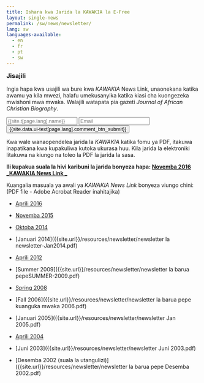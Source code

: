 ```yaml
---
title: Ishara kwa Jarida la KAWAKIA la E-Free
layout: single-news
permalink: /sw/news/newsletter/
lang: sw
languages-available:                         
  - en
  - fr
  - pt
  - sw
---
```

<div class="side-box" style="display:inline-block;width:100%;">
<form method="POST" action="http://formspree.io/alexraymay@gmail.com">
  <h3 style="margin-top:0px;">Jisajili</h3>
    <p>Ingia hapa kwa usajili wa bure kwa <i>KAWAKIA</i> News Link, unaonekana katika awamu ya kila mwezi, halafu umekusanyika katika kiasi cha kuongezeka mwishoni mwa mwaka. Walajili watapata pia gazeti <i>Journal of African Christian Biography</i>.</p>
  <div style="float:left;width:80%;padding-right:1em;">
    <input type="name" name="Name" placeholder="{{site.t[page.lang].name}}">
    <input type="email" name="Email" placeholder="Email">
  </div>
  <div style="float:left;width:20%:">
  <button type="submit" class="btn btn--inverse-form">{{site.data.ui-text[page.lang].comment_btn_submit}}</button>
  </div>
</form>
</div>

Kwa wale wanaopendelea jarida la _KAWAKIA_ katika fomu ya PDF, itakuwa inapatikana kwa kupakuliwa kutoka ukurasa huu. Kila jarida la elektroniki litakuwa na kiungo na toleo la PDF la jarida la sasa.

**Ili kupakua suala la hivi karibuni la jarida bonyeza hapa: [Novemba 2016 _KAWAKIA News Link _]({{site.url}}/resources/newsletter/newsletter-nov2016.pdf)**

Kuangalia masuala ya awali ya _KAWAKIA News Link_ bonyeza viungo chini: (PDF file - Adobe Acrobat Reader inahitajika)

*   [Aprili 2016]({{site.url}}/resources/newsletter/newsletter-Aprili2016rev.pdf)  

*   [Novemba 2015]({{site.url}}/resources/newsletter/newsletter-Nov2015.pdf)  

*   [Oktoba 2014]({{site.url}}/resources/newsletter/newsletter-Oktoba2014.pdf)  

*   [Januari 2014]({{site.url}}/resources/newsletter/newsletter la newsletter-Jan2014.pdf)  

*   [Aprili 2012]({{site.url}}/resources/newsletter/newsletter-Aprili12.pdf)  

*   [Summer 2009]({{site.url}}/resources/newsletter/newsletter la barua pepeSUMMER-2009.pdf)  

*   [Spring 2008]({{site.url}}/resources/newsletter/newsletter-Spring2008.pdf)  

*   [Fall 2006]({{site.url}}/resources/newsletter/newsletter la barua pepe kuanguka mwaka 2006.pdf)  

*   [Januari 2005]({{site.url}}/resources/newsletter/newsletter Jan 2005.pdf)  

*   [Aprili 2004]({{site.url}}/resources/newsletter/newsletterApril2004.pdf)  

*   [Juni 2003]({{site.url}}/resources/newsletter/newsletter Juni 2003.pdf)  

*   [Desemba 2002 (suala la utangulizi)]({{site.url}}/resources/newsletter/newsletter la barua pepe Desemba 2002.pdf)  
